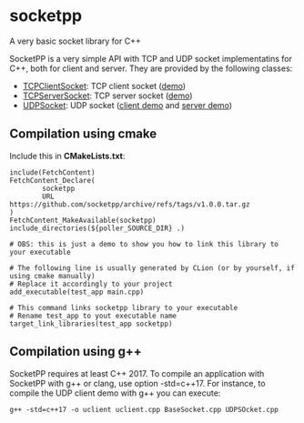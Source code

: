 # socketpp
A very basic socket library for C++

SocketPP is a very simple API with TCP and UDP socket implementatins for C++, both for client and server. They are provided by the following classes:
* [TCPClientSocket](TCPBaseSocket.h#L39): TCP client socket ([demo](demos/client.cpp))
* [TCPServerSocket](TCPBaseSocket.h#L73): TCP server socket ([demo](demos/server.cpp))
* [UDPSocket](UDPSocket.h#L22): UDP socket ([client demo](demos/uclient.cpp) and [server demo](demos/userver.cpp))

## Compilation using cmake

Include this in __CMakeLists.txt__:

```
include(FetchContent)
FetchContent_Declare(
        socketpp
        URL https://github.com/socketpp/archive/refs/tags/v1.0.0.tar.gz
)
FetchContent_MakeAvailable(socketpp)
include_directories(${poller_SOURCE_DIR} .)

# OBS: this is just a demo to show you how to link this library to your executable

# The following line is usually generated by CLion (or by yourself, if using cmake manually)
# Replace it accordingly to your project
add_executable(test_app main.cpp)

# This command links socketpp library to your executable
# Rename test_app to yout executable name
target_link_libraries(test_app socketpp)
```

## Compilation using g++ 
SocketPP requires at least C++ 2017. To compile an application with SocketPP with g++ or clang, use option -std=c++17. For instance, to compile the UDP client demo with g++ you can execute:

```
g++ -std=c++17 -o uclient uclient.cpp BaseSocket.cpp UDPSOcket.cpp
```
